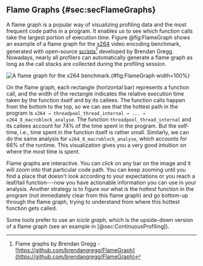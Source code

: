 ## Flame Graphs {#sec:secFlameGraphs}

A flame graph is a popular way of visualizing profiling data and the most frequent code paths in a program. It enables us to see which function calls take the largest portion of execution time. Figure @fig:FlameGraph shows an example of a flame graph for the [x264](https://openbenchmarking.org/test/pts/x264) video encoding benchmark, generated with open-source [scripts](https://github.com/brendangregg/FlameGraph)[^1] developed by Brendan Gregg. Nowadays, nearly all profilers can automatically generate a flame graph as long as the call stacks are collected during the profiling session.

![A flame graph for the x264 benchmark.](../../img/perf-tools/Flamegraph.jpg){#fig:FlameGraph width=100%}

On the flame graph, each rectangle (horizontal bar) represents a function call, and the width of the rectangle indicates the relative execution time taken by the function itself and by its callees. The function calls happen from the bottom to the top, so we can see that the hottest path in the program is `x264 → threadpool_thread_internal → ... → x264_8_macroblock_analyse`. The function `threadpool_thread_internal` and its callees account for 74% of the time spent in the program. But the self-time, i.e., time spent in the function itself is rather small. Similarly, we can do the same analysis for `x264_8_macroblock_analyse`, which accounts for 66% of the runtime. This visualization gives you a very good intuition on where the most time is spent.

Flame graphs are interactive. You can click on any bar on the image and it will zoom into that particular code path. You can keep zooming until you find a place that doesn't look according to your expectations or you reach a leaf/tail function---now you have actionable information you can use in your analysis. Another strategy is to figure our what is the hottest function in the program (not immediately clear from this flame graph) and go bottom-up through the flame graph, trying to understand from where this hottest function gets called. 

Some tools prefer to use an *icicle graph*, which is the upside-down version of a flame graph (see an example in [@sec:ContinuousProfiling]).

[^1]: Flame graphs by Brendan Gregg - [https://github.com/brendangregg/FlameGraph](https://github.com/brendangregg/FlameGraph)
[^2]: x264 video encoding benchmark - [https://openbenchmarking.org/test/pts/x264](https://openbenchmarking.org/test/pts/x264)
